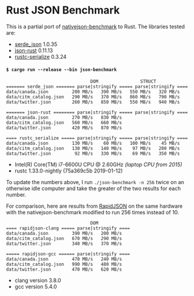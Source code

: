# Rust JSON Benchmark

This is a partial port of
[nativejson-benchmark](https://github.com/miloyip/nativejson-benchmark)
to Rust. The libraries tested are:

- [serde\_json](https://github.com/serde-rs/json) 1.0.35
- [json-rust](https://github.com/maciejhirsz/json-rust) 0.11.13
- [rustc-serialize](https://github.com/rust-lang-nursery/rustc-serialize) 0.3.24

#### `$ cargo run --release --bin json-benchmark`

```
                                DOM                STRUCT
======= serde_json ======= parse|stringify ===== parse|stringify ====
data/canada.json         200 MB/s   390 MB/s   550 MB/s   320 MB/s
data/citm_catalog.json   290 MB/s   370 MB/s   860 MB/s   790 MB/s
data/twitter.json        260 MB/s   850 MB/s   550 MB/s   940 MB/s

======= json-rust ======== parse|stringify ===== parse|stringify ====
data/canada.json         270 MB/s   830 MB/s
data/citm_catalog.json   560 MB/s   660 MB/s
data/twitter.json        420 MB/s   870 MB/s

==== rustc_serialize ===== parse|stringify ===== parse|stringify ====
data/canada.json         130 MB/s    60 MB/s   100 MB/s    45 MB/s
data/citm_catalog.json   130 MB/s   140 MB/s    97 MB/s   200 MB/s
data/twitter.json         92 MB/s   330 MB/s    69 MB/s   350 MB/s
```

- Intel(R) Core(TM) i7-6600U CPU @ 2.60GHz *(laptop CPU from 2015)*
- rustc 1.33.0-nightly (75a369c5b 2019-01-12)

To update the numbers above, I run `./json-benchmark -n 256` twice on an
otherwise idle computer and take the greater of the two results for each number.

For comparison, here are results from
[RapidJSON](https://github.com/miloyip/rapidjson) on the same hardware with the
nativejson-benchmark modified to run 256 times instead of 10.

```
                                DOM
==== rapidjson-clang ===== parse|stringify ====
data/canada.json         390 MB/s   200 MB/s
data/citm_catalog.json   670 MB/s   290 MB/s
data/twitter.json        340 MB/s   370 MB/s

===== rapidjson-gcc ====== parse|stringify ====
data/canada.json         470 MB/s   240 MB/s
data/citm_catalog.json   990 MB/s   480 MB/s
data/twitter.json        470 MB/s   620 MB/s
```

- clang version 3.8.0
- gcc version 5.4.0
